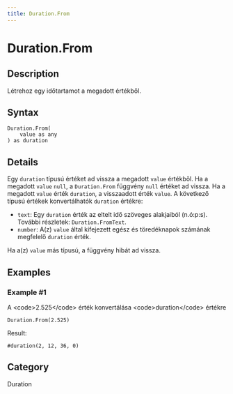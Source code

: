 ```yaml
---
title: Duration.From
---
```


# Duration.From


## Description

Létrehoz egy időtartamot a megadott értékből.


## Syntax

```powerquery
Duration.From(
    value as any
) as duration
```


## Details

Egy <code>duration</code> típusú értéket ad vissza a megadott <code>value</code> értékből. Ha a megadott <code>value</code> <code>null</code>, a <code>Duration.From</code> függvény <code>null</code> értéket ad vissza. Ha a megadott <code>value</code> érték <code>duration</code>, a visszaadott érték <code>value</code>. A következő típusú értékek konvertálhatók <code>duration</code> értékre:      <ul>        <li><code>text</code>: Egy <code>duration</code> érték az eltelt idő szöveges alakjaiból (n.ó:p:s). További részletek: <code>Duration.FromText</code>.</li>        <li><code>number</code>: A(z) <code>value</code> által kifejezett egész és töredéknapok számának megfelelő <code>duration</code> érték.</li>      </ul>Ha a(z) <code>value</code> más típusú, a függvény hibát ad vissza.


## Examples

### Example #1 
A &lt;code&gt;2.525&lt;/code&gt; érték konvertálása &lt;code&gt;duration&lt;/code&gt; értékre
```powerquery
Duration.From(2.525)
```

Result: 
```powerquery
#duration(2, 12, 36, 0)
```




## Category
Duration
